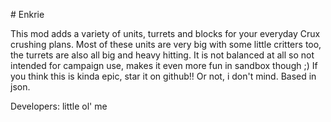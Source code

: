 \# Enkrie

This mod adds a variety of units, turrets and blocks for your everyday Crux crushing plans.
Most of these units are very big with some little critters too, the turrets are also all big and heavy hitting.
It is not balanced at all so not intended for campaign use, makes it even more fun in sandbox though ;)
If you think this is kinda epic, star it on github!! Or not, i don't mind.
Based in json.

Developers:
little ol' me
